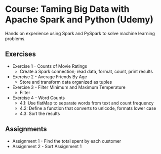 # Course: Taming Big Data with Apache Spark and Python (Udemy)

Hands on experience using Spark and PySpark to solve machine learning problems.

## Exercises
* Exercise 1 - Counts of Movie Ratings
  * Create a Spark connection; read data, format, count, print results
* Exercise 2 - Average Friends By Age
  * Store and transform data organized as tuples
* Exercise 3 - Filter Minimum and Maximum Temperature
  * Filter
* Exercise 4 - Word Counts
  * 4.1: Use flatMap to separate words from text and count frequency
  * 4.2: Define a function that converts to unicode, formats lower case
  * 4.3: Sort the results

## Assignments
* Assignment 1 - Find the total spent by each customer
* Assignment 2 - Sort Assignment 1
